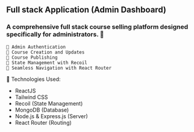 ## Full stack Application (Admin Dashboard)

### A comprehensive full stack course selling platform designed specifically for administrators. 🎉
    📌 Admin Authentication
    📌 Course Creation and Updates
    📌 Course Publishing
    📌 State Management with Recoil
    📌 Seamless Navigation with React Router


🌟 Technologies Used:
- ReactJS
- Tailwind CSS
- Recoil (State Management)
- MongoDB (Database)
- Node.js & Express.js (Server)
- React Router (Routing)
